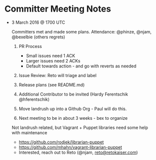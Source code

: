 # Committer Meeting Notes

* 3 March 2016 @ 1700 UTC

  Committers met and made some plans.  Attendance: @phinze, @njam, @bexelbie (others regrets)

  1. PR Process

     * Small issues need 1 ACK
     * Larger issues need 2 ACKs
     * Default towards action - and go with reverts as needed

  2. Issue Review: Reto will triage and label


  3. Release plans (see README.md)

  4. Additional Contributor to be invited (Hardy Ferentschik @hferentschik)

  5. Move landrush up into a Github Org - Paul will do this.

  6. Next meeting to be in about 3 weeks - bex to organize

  Not landrush related, but Vagrant + Puppet libraries need some help with maintenance

    * https://github.com/rodjek/librarian-puppet
    * https://github.com/mhahn/vagrant-librarian-puppet
    * Interested, reach out to Reto (@njam, reto@retokaiser.com)
